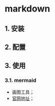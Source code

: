 # markdown

## 1. 安装

## 2. 配置

## 3. 使用

### 3.1. mermaid

- 画图工具；
- [官网地址](https://mermaid.js.org/intro/)；
